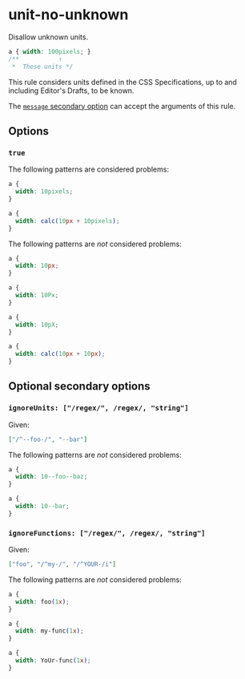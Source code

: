 # unit-no-unknown

Disallow unknown units.

<!-- prettier-ignore -->
```css
a { width: 100pixels; }
/**           ↑
 *  These units */
```

This rule considers units defined in the CSS Specifications, up to and including Editor's Drafts, to be known.

The [`message` secondary option](https://github.com/stylelint/stylelint/tree/15.8.0/docs/user-guide/configure.md#message) can accept the arguments of this rule.

## Options

### `true`

The following patterns are considered problems:

<!-- prettier-ignore -->
```css
a {
  width: 10pixels;
}
```

<!-- prettier-ignore -->
```css
a {
  width: calc(10px + 10pixels);
}
```

The following patterns are _not_ considered problems:

<!-- prettier-ignore -->
```css
a {
  width: 10px;
}
```

<!-- prettier-ignore -->
```css
a {
  width: 10Px;
}
```

<!-- prettier-ignore -->
```css
a {
  width: 10pX;
}
```

<!-- prettier-ignore -->
```css
a {
  width: calc(10px + 10px);
}
```

## Optional secondary options

### `ignoreUnits: ["/regex/", /regex/, "string"]`

Given:

```json
["/^--foo-/", "--bar"]
```

The following patterns are _not_ considered problems:

<!-- prettier-ignore -->
```css
a {
  width: 10--foo--baz;
}
```

<!-- prettier-ignore -->
```css
a {
  width: 10--bar;
}
```

### `ignoreFunctions: ["/regex/", /regex/, "string"]`

Given:

```json
["foo", "/^my-/", "/^YOUR-/i"]
```

The following patterns are _not_ considered problems:

<!-- prettier-ignore -->
```css
a {
  width: foo(1x);
}
```

<!-- prettier-ignore -->
```css
a {
  width: my-func(1x);
}
```

<!-- prettier-ignore -->
```css
a {
  width: YoUr-func(1x);
}
```
